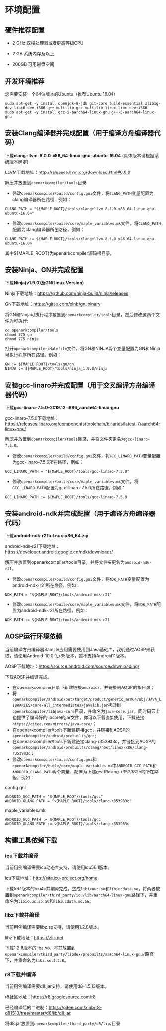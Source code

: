 # 环境配置

## 硬件推荐配置

- 2 GHz 双核处理器或者更高等级CPU

- 2 GB 系统内存及以上

- 200GB 可用磁盘空间

## 开发环境推荐

您需要安装一个64位版本的Ubuntu（推荐Ubuntu 16.04）


```
sudo apt-get -y install openjdk-8-jdk git-core build-essential zlib1g-dev libc6-dev-i386 g++-multilib gcc-multilib linux-libc-dev:i386
sudo apt-get -y install gcc-5-aarch64-linux-gnu g++-5-aarch64-linux-gnu
```


## 安装Clang编译器并完成配置（用于编译方舟编译器代码）

下载**clang+llvm-8.0.0-x86_64-linux-gnu-ubuntu-16.04** (具体版本请根据系统版本确定)

LLVM下载地址：http://releases.llvm.org/download.html#8.0.0

解压并放置到`openarkcompiler/tools`目录

* 修改`openarkcompiler/build/config.gni`文件，将`CLANG_PATH`变量配置为clang编译器所在路径，例如：

```
CLANG_PATH = "${MAPLE_ROOT}/tools/clang+llvm-8.0.0-x86_64-linux-gnu-ubuntu-16.04"
```

* 修改`openarkcompiler/buile/core/maple_variables.mk`文件，将`CLANG_PATH`配置为clang编译器所在路径，例如：

```
CLANG_PATH := ${MAPLE_ROOT}/tools/clang+llvm-8.0.0-x86_64-linux-gnu-ubuntu-16.04
```

其中${MAPLE_ROOT}为openarkcompiler源码根目录。

## 安装Ninja、GN并完成配置

下载**Ninja(v1.9.0)**及**GN(Linux Version)**

Ninja下载地址：https://github.com/ninja-build/ninja/releases

GN下载地址：https://gitee.com/xlnb/gn_binary

将GN和Ninja可执行程序放置到`openarkcompiler/tools`目录，然后修改这两个文件为可执行:

```
cd openarkcompiler/tools
chmod 775 gn
chmod 775 ninja
```

打开`openarkcompiler/Makefile`文件，将GN和NINJA两个变量配置为GN和Ninja可执行程序所在路径。例如：

```
GN := ${MAPLE_ROOT}/tools/gn/gn
NINJA := ${MAPLE_ROOT}/tools/ninja_1.9.0/ninja
```

## 安装gcc-linaro并完成配置（用于交叉编译方舟编译器代码）

下载**gcc-linaro-7.5.0-2019.12-i686_aarch64-linux-gnu**

gcc-linaro-7.5.0下载地址：https://releases.linaro.org/components/toolchain/binaries/latest-7/aarch64-linux-gnu/

解压并放置到`openarkcompiler/tools`目录，并将文件夹更名为`gcc-linaro-7.5.0`。

* 修改`openarkcompiler/build/config.gni`文件，将`GCC_LINARO_PATH`变量配置为gcc-linaro-7.5.0所在路径，例如：

```
GCC_LINARO_PATH = "${MAPLE_ROOT}/tools/gcc-linaro-7.5.0"
```

* 修改`openarkcompiler/buile/core/maple_variables.mk`文件，将`GCC_LINARO_PATH`配置为gcc-linaro-7.5.0所在路径，例如：

```
GCC_LINARO_PATH := ${MAPLE_ROOT}/tools/gcc-linaro-7.5.0
```

## 安装android-ndk并完成配置（用于编译方舟编译器代码）

下载**android-ndk-r21b-linux-x86_64.zip**

android-ndk-r21下载地址：https://developer.android.google.cn/ndk/downloads/

解压并放置到openarkcompiler/tools目录，并将文件夹更名为`android-ndk-r21`。

* 修改`openarkcompiler/build/config.gni`文件，将`NDK_PATH`变量配置为android-ndk-r21所在路径，例如：

```
NDK_PATH = "${MAPLE_ROOT}/tools/android-ndk-r21"
```

* 修改`openarkcompiler/buile/core/maple_variables.mk`文件，将`NDK_PATH`配置为android-ndk-r21所在路径，例如：

```
NDK_PATH := ${MAPLE_ROOT}/tools/android-ndk-r21
```

## AOSP运行环境依赖

当前编译方舟编译器Sample应用需要使用到Java基础库，我们通过AOSP来获取，请使用Android-10.0.0_r35版本，暂不支持Android11版本。

AOSP下载地址：https://source.android.com/source/downloading/

下载AOSP并编译完成。

* 在openarkcompiler目录下新建链接`android/`，并链接到AOSP的根目录；
* 将`openarkcompiler/android/out/target/product/generic_arm64/obj/JAVA_LIBRARIES/core-all_intermediates/javalib.jar`拷贝到`openarkcompiler/libjava-core`目录，并命名为`java-core.jar`，同时码云上也提供了编译好的libcore的jar文件，你可以下载直接使用，下载链接`https://gitee.com/mirrors/java-core/`；
* 在openarkcompiler/tools下新建链接gcc，并链接到AOSP的`openarkcompiler/android/prebuilts/gcc`;
* 在openarkcompiler/tools下新建链接clang-r353983c，并链接到AOSP的`openarkcompiler/android/prebuilts/clang/host/linux-x86/clang-r353983c`；
* 修改`openarkcompiler/build/config.gni`和`openarkcompiler/buile/core/maple_variables.mk`中`ANDROID_GCC_PATH`和`ANDROID_CLANG_PATH`两个变量，配置为上述gcc和clang-r353982c的所在路径，例如：

config.gni

```
ANDROID_GCC_PATH = "${MAPLE_ROOT}/tools/gcc"
ANDROID_GLANG_PATH = "${MAPLE_ROOT}/tools/clang-r353983c"
```

maple_variables.mk

```
ANDROID_GCC_PATH := ${MAPLE_ROOT}/tools/gcc
ANDROID_GLANG_PATH := ${MAPLE_ROOT}/tools/clang-r353983c
```

## 构建工具依赖下载

### icu下载并编译

当前用例编译需要icu动态库支持，请使用icu56.1版本。

icu下载地址：http://site.icu-project.org/home

下载56.1版本的icu4c并编译完成，生成`libicuuc.so`和`libiucdata.so`，将两者放置到`openarkcompiler/third_party/icu/lib/aarch64-linux-gnu`路径下，并重命名为`libicuuc.so.56`和`libiucdata.so.56`。

### libz下载并编译

当前用例编译需要libz.so支持，请使用1.2.8版本。

libz下载地址：https://zlib.net

下载1.2.8版本的libz.so，将其放置到`openarkcompiler/third_party/libdex/prebuilts/aarch64-linux-gnu/`路径下，并重命名为`libz.so.1.2.8`。

### r8下载并编译

当前用例编译需要d8.jar支持，请使用d8-1.5.13版本。

r8社区地址：https://r8.googlesource.com/r8

已经编译后的二进制：https://gitee.com/xlnb/r8-d81513/tree/master/d8/lib/d8.jar

将d8.jar放置到`openarkcompiler/third_party/d8/lib/`目录
